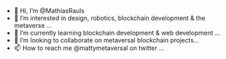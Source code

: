 - 👋 Hi, I’m @MathiasRauls
- 👀 I’m interested in design, robotics, blockchain development & the metaverse ...
- 🌱 I’m currently learning blockchain development & web development ...
- 💞️ I’m looking to collaborate on metaversal blockchain projects...
- 📫 How to reach me @mattymetaversal on twitter ...

<!---
MathiasRauls/MathiasRauls is a ✨ special ✨ repository because its `README.md` (this file) appears on your GitHub profile.
You can click the Preview link to take a look at your changes.
--->
